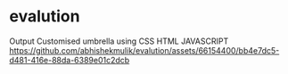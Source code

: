 # evalution
Output Customised umbrella using CSS HTML JAVASCRIPT
https://github.com/abhishekmulik/evalution/assets/66154400/bb4e7dc5-d481-416e-88da-6389e01c2dcb

